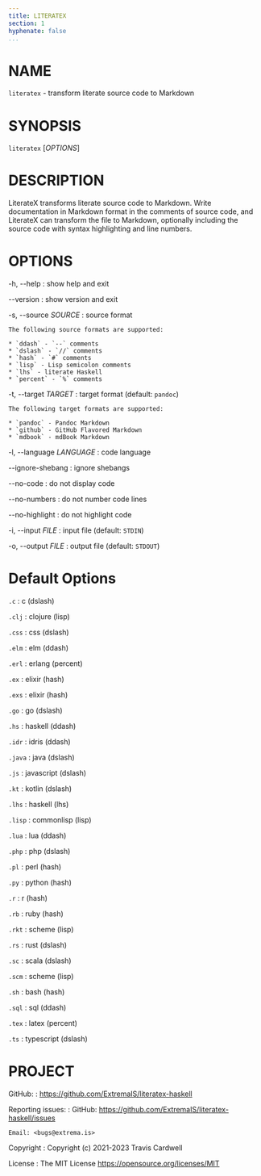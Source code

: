 ```yaml
---
title: LITERATEX
section: 1
hyphenate: false
...
```


# NAME

`literatex` - transform literate source code to Markdown

# SYNOPSIS

`literatex` [*OPTIONS*]

# DESCRIPTION

LiterateX transforms literate source code to Markdown.  Write documentation in
Markdown format in the comments of source code, and LiterateX can transform
the file to Markdown, optionally including the source code with syntax
highlighting and line numbers.

# OPTIONS

-h, \--help
:   show help and exit

\--version
:   show version and exit

-s, \--source *SOURCE*
:   source format

    The following source formats are supported:

    * `ddash` - `--` comments
    * `dslash` - `//` comments
    * `hash` - `#` comments
    * `lisp` - Lisp semicolon comments
    * `lhs` - literate Haskell
    * `percent` - `%` comments

-t, \--target *TARGET*
:   target format (default: `pandoc`)

    The following target formats are supported:

    * `pandoc` - Pandoc Markdown
    * `github` - GitHub Flavored Markdown
    * `mdbook` - mdBook Markdown

-l, \--language *LANGUAGE*
:   code language

\--ignore-shebang
:   ignore shebangs

\--no-code
:   do not display code

\--no-numbers
:   do not number code lines

\--no-highlight
:   do not highlight code

-i, \--input *FILE*
:   input file (default: `STDIN`)

-o, \--output *FILE*
:   output file (default: `STDOUT`)

# Default Options

`.c`
:   c (dslash)

`.clj`
:   clojure (lisp)

`.css`
:   css (dslash)

`.elm`
:   elm (ddash)

`.erl`
:   erlang (percent)

`.ex`
:   elixir (hash)

`.exs`
:   elixir (hash)

`.go`
:   go (dslash)

`.hs`
:   haskell (ddash)

`.idr`
:   idris (ddash)

`.java`
:   java (dslash)

`.js`
:   javascript (dslash)

`.kt`
:   kotlin (dslash)

`.lhs`
:   haskell (lhs)

`.lisp`
:   commonlisp (lisp)

`.lua`
:   lua (ddash)

`.php`
:   php (dslash)

`.pl`
:   perl (hash)

`.py`
:   python (hash)

`.r`
:   r (hash)

`.rb`
:   ruby (hash)

`.rkt`
:   scheme (lisp)

`.rs`
:   rust (dslash)

`.sc`
:   scala (dslash)

`.scm`
:   scheme (lisp)

`.sh`
:   bash (hash)

`.sql`
:   sql (ddash)

`.tex`
:   latex (percent)

`.ts`
:   typescript (dslash)

# PROJECT

GitHub:
:   <https://github.com/ExtremaIS/literatex-haskell>

Reporting issues:
:   GitHub: <https://github.com/ExtremaIS/literatex-haskell/issues>

    Email: <bugs@extrema.is>

Copyright
:   Copyright (c) 2021-2023 Travis Cardwell

License
:   The MIT License <https://opensource.org/licenses/MIT>
